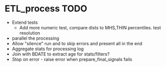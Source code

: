 # ETL_process TODO
- Extend tests
    - Add more numeric test, compare dists to MHS,THIN percentiles. test resolution
- parallel the processing
- Allow "silence" run and to skip errors and present all in the end
- Aggregate stats for processing log
- Join with BDATE to extract age for stats/filters?
- Stop on error - raise error when prepare_final_signals fails
